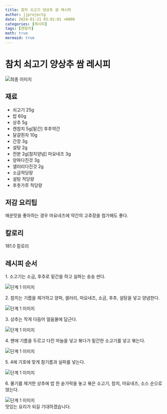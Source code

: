 ```yaml
---
title: 참치 쇠고기 양상추 쌈 레시피
author: jjprojectg
date: 2024-01-21 03:01:01 +0000
categories: [레시피]
tags: [캔참치]
math: true
mermaid: true
---
```

<meta name="og:type" content="website"/>
<meta charset="UTF-8"/>
<div class="header">
  <h1>참치 쇠고기 양상추 쌈 레시피</h1>
</div>

<div class="container my-4">
  <div class="row">
    <div class="col-12 col-md-6">
      <div class="recipe-image">
        <img src="http://www.foodsafetykorea.go.kr/uploadimg/20141117/20141117053804_1416213484318.jpg" class="step-image" alt="최종 이미지"/>
      </div>
    </div>
    <div class="col-12 col-md-6">
      <div class="ingredients">
        <h2>재료</h2>
        <ul class="card">
          <li> 쇠고기 25g </li>
          <li>  밥 60g </li>
          <li>  상추 5g </li>
          <li>  캔참치 5g[밑간] 후추약간 </li>
          <li>  달걀흰자 10g </li>
          <li>  간장 3g </li>
          <li>  설탕 2g </li>
          <li>  전분 2g[참치양념] 마요네즈 3g </li>
          <li>  양파다진것 3g </li>
          <li>  샐러리다진것 2g </li>
          <li>  소금적당량 </li>
          <li>  설탕 적당량 </li>
          <li>  후춧가루 적당량 </li>
</ul>
      </div>
    </div>
    <div class="col-12 col-md-6">
      <div class="ingredients">
        <h2>저감 요리팁</h2>
        <div class="card"> 
          <p>
            매운맛을 좋아하는 경우 마요네즈에 약간의 고추장을 첨가해도 좋다.
          </p>
        </div>
      </div>
      <div class="ingredients">
        <h2>칼로리</h2>
        <div class="card"> 
          <p>
            181.0 칼로리
          </p>
        </div>
      </div>
    </div>
  </div>

  <h2 class="my-4">레시피 순서</h2>
  <div class="card recipe-card">
    <div class="card-body recipe-step">
      <p class="card-text step-description">1. 소고기는 소금, 후추로 밑간을 하고 실파는 송송 썬다.</p>
      <img src="http://www.foodsafetykorea.go.kr/uploadimg/cook/1026-1.jpg" alt="단계 1 이미지" class="step-image"/>
    </div>
  </div>
  <div class="card recipe-card">
    <div class="card-body recipe-step">
      <p class="card-text step-description">2. 참치는 기름을 제거하고 양파, 셀러리, 마요네즈, 소금, 후추, 설탕을 넣고 양념한다.</p>
      <img src="http://www.foodsafetykorea.go.kr/uploadimg/cook/1026-2.jpg" alt="단계 1 이미지" class="step-image"/>
    </div>
  </div>
  <div class="card recipe-card">
    <div class="card-body recipe-step">
      <p class="card-text step-description">3. 상추는 작게 다듬어 얼음물에 담근다.</p>
      <img src="http://www.foodsafetykorea.go.kr/uploadimg/cook/1026-3.jpg" alt="단계 1 이미지" class="step-image"/>
    </div>
  </div>
  <div class="card recipe-card">
    <div class="card-body recipe-step">
      <p class="card-text step-description">4. 팬에 기름을 두르고 다진 마늘을 넣고 볶다가 밑간한 소고기를 넣고 볶는다.</p>
      <img src="http://www.foodsafetykorea.go.kr/uploadimg/cook/1026-4.jpg" alt="단계 1 이미지" class="step-image"/>
    </div>
  </div>
  <div class="card recipe-card">
    <div class="card-body recipe-step">
      <p class="card-text step-description">5. 4에 기호에 맞게 참기름과 실파를 넣는다.</p>
      <img src="http://www.foodsafetykorea.go.kr/uploadimg/cook/1026-5.jpg" alt="단계 1 이미지" class="step-image"/>
    </div>
  </div>
  <div class="card recipe-card">
    <div class="card-body recipe-step">
      <p class="card-text step-description">6. 물기를 제거한 상추에 밥 한 숟가락을 놓고 볶은 소고기, 참치, 마요네즈, 소스 순으로 얹는다.</p>
      <img src="http://www.foodsafetykorea.go.kr/uploadimg/cook/1026-6.jpg" alt="단계 1 이미지" class="step-image"/>
    </div>
  </div>

</div>
맛있는 요리가 되길 기대하겠습니다.
